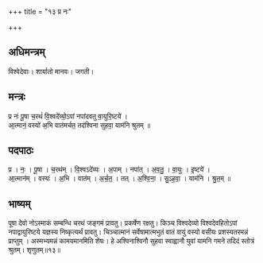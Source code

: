 +++
title = "१३ प्र नः"

+++
## अधिमन्त्रम्
विश्वेदेवाः। शार्यातो मानवः। जगती।

## मन्त्रः
प्र नः॑ पू॒षा च॒रथं॑ वि॒श्वदे॑व्यो॒ऽपां नपा॑दवतु वा॒युरि॒ष्टये॑ ।  
आ॒त्मानं॒ वस्यो॑ अ॒भि वात॑मर्चत॒ तद॑श्विना सुहवा॒ याम॑नि श्रुतम् ॥

## पदपाठः
प्र । नः॒ । पू॒षा । च॒रथ॑म् । वि॒श्वऽदे॑व्यः । अ॒पाम् । नपा॑त् । अ॒व॒तु॒ । वा॒युः । इ॒ष्टये॑ ।  
आ॒त्मान॑म् । वस्यः॑ । अ॒भि । वात॑म् । अ॒र्च॒त॒ । तत् । अ॒श्वि॒ना॒ । सु॒ऽह॒वा॒ । याम॑नि । श्रु॒त॒म् ॥

## भाष्यम्
पूषा देवो नोऽस्माकं सम्बन्धि चरथं जङ्गमं प्रावतु। प्रकर्षेण रक्षतु। किञ्च विश्वदेव्यो विश्वदेवहितोऽपां नपाद्वायुरिष्टये यज्ञस्य निष्कृत्यर्थं प्रावतु। चिञ्चात्मानं सर्वेषामात्मभुतं वातं वायुं वस्यो वसीयः प्रशस्यतरमन्नं प्राप्तुम् । अस्मभ्यमन्नं कामयमानमिति शेषः। हे अश्विनाश्विनौ सुहवा स्वाह्वानौ युवां यामनि गमने तदिदं स्तोत्रं श्रुतम्। शृणुतम्॥१३॥